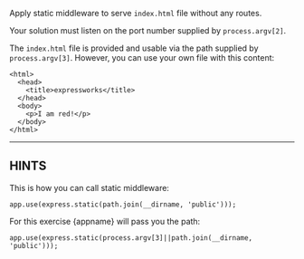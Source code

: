 Apply static middleware to serve `index.html` file without any routes.

Your solution must listen on the port number supplied by `process.argv[2]`.

The `index.html` file is provided and usable via the path supplied by
`process.argv[3]`. However, you can use your own file with this content:

```
<html>
  <head>
    <title>expressworks</title>
  </head>
  <body>
    <p>I am red!</p>
  </body>
</html>
```

-----------------------------

## HINTS

This is how you can call static middleware:

```
app.use(express.static(path.join(__dirname, 'public')));
```

For this exercise {appname} will pass you the path:

```
app.use(express.static(process.argv[3]||path.join(__dirname, 'public')));
```
